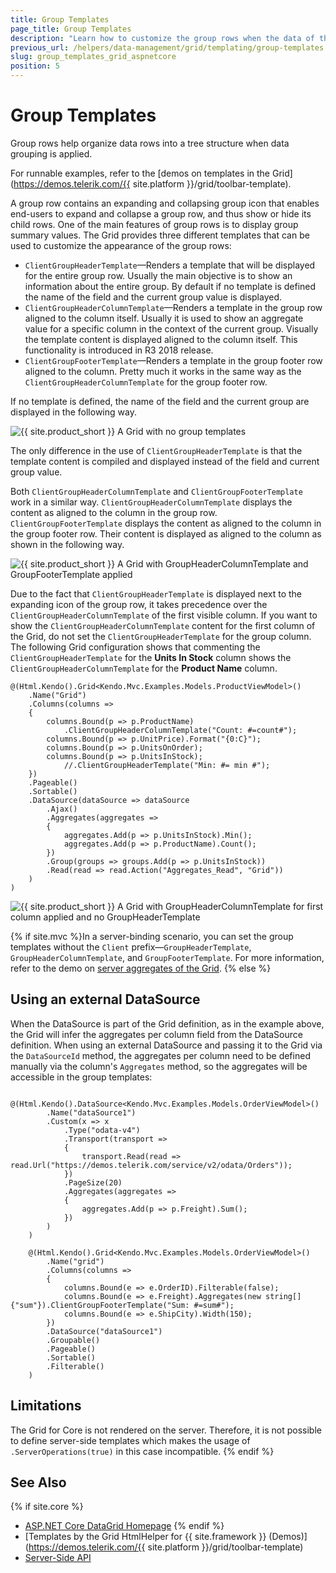 ```yaml
---
title: Group Templates
page_title: Group Templates
description: "Learn how to customize the group rows when the data of the Telerik UI Grid for ASP.NET MVC is grouped."
previous_url: /helpers/data-management/grid/templating/group-templates
slug: group_templates_grid_aspnetcore
position: 5
---
```


# Group Templates

Group rows help organize data rows into a tree structure when data grouping is applied.

For runnable examples, refer to the [demos on templates in the Grid](https://demos.telerik.com/{{ site.platform }}/grid/toolbar-template).

A group row contains an expanding and collapsing group icon that enables end-users to expand and collapse a group row, and thus show or hide its child rows. One of the main features of group rows is to display group summary values. The Grid provides three different templates that can be used to customize the appearance of the group rows:

- `ClientGroupHeaderTemplate`&mdash;Renders a template that will be displayed for the entire group row. Usually the main objective is to show an information about the entire group. By default if no template is defined the name of the field and the current group value is displayed.
- `ClientGroupHeaderColumnTemplate`&mdash;Renders a template in the group row aligned to the column itself. Usually it is used to show an aggregate value for a specific column in the context of the current group. Visually the template content is displayed aligned to the column itself. This functionality is introduced in R3 2018 release.
- `ClientGroupFooterTemplate`&mdash;Renders a template in the group footer row aligned to the column. Pretty much it works in the same way as the `ClientGroupHeaderColumnTemplate` for the group footer row.

If no template is defined, the name of the field and the current group are displayed in the following way.

![{{ site.product_short }} A Grid with no group templates](../images/grid-no-group-header-template.png)

The only difference in the use of `ClientGroupHeaderTemplate` is that the template content is compiled and displayed instead of the field and current group value.

Both `ClientGroupHeaderColumnTemplate` and `ClientGroupFooterTemplate` work in a similar way. `ClientGroupHeaderColumnTemplate` displays the content as aligned to the column in the group row. `ClientGroupFooterTemplate` displays the content as aligned to the column in the group footer row. Their content is displayed as aligned to the column as shown in the following way.

![{{ site.product_short }} A Grid with GroupHeaderColumnTemplate and GroupFooterTemplate applied](../images/grid-group-header-column-template.png)

Due to the fact that `ClientGroupHeaderTemplate` is displayed next to the expanding icon of the group row, it takes precedence over the `ClientGroupHeaderColumnTemplate` of the first visible column. If you want to show the `ClientGroupHeaderColumnTemplate` content for the first column of the Grid, do not set the `ClientGroupHeaderTemplate` for the group column. The following Grid configuration shows that commenting the `ClientGroupHeaderTemplate` for the **Units In Stock** column shows the `ClientGroupHeaderColumnTemplate` for the **Product Name** column.

```HtmlHelper
@(Html.Kendo().Grid<Kendo.Mvc.Examples.Models.ProductViewModel>()
    .Name("Grid")
    .Columns(columns =>
    {
        columns.Bound(p => p.ProductName)
            .ClientGroupHeaderColumnTemplate("Count: #=count#");
        columns.Bound(p => p.UnitPrice).Format("{0:C}");
        columns.Bound(p => p.UnitsOnOrder);
        columns.Bound(p => p.UnitsInStock);
            //.ClientGroupHeaderTemplate("Min: #= min #");
    })
    .Pageable()
    .Sortable()
    .DataSource(dataSource => dataSource
        .Ajax()
        .Aggregates(aggregates =>
        {
            aggregates.Add(p => p.UnitsInStock).Min();
            aggregates.Add(p => p.ProductName).Count();
        })
        .Group(groups => groups.Add(p => p.UnitsInStock))
        .Read(read => read.Action("Aggregates_Read", "Grid"))
    )
)
```

![{{ site.product_short }} A Grid with GroupHeaderColumnTemplate for first column applied and no GroupHeaderTemplate](../images/grid-group-header-column-template-first-column.png)

{% if site.mvc %}In a server-binding scenario, you can set the group templates without the `Client` prefix&mdash;`GroupHeaderTemplate`, `GroupHeaderColumnTemplate`, and `GroupFooterTemplate`. For more information, refer to the demo on [server aggregates of the Grid](https://demos.telerik.com/aspnet-mvc/grid/serveraggregates).
{% else %}

## Using an external DataSource

When the DataSource is part of the Grid definition, as in the example above, the Grid will infer the aggregates per column field from the DataSource definition. When using an external DataSource and passing it to the Grid via the `DataSourceId` method, the aggregates per column need to be defined manually via the column's `Aggregates` method, so the aggregates will be accessible in the group templates:

```HtmlHelper
    @(Html.Kendo().DataSource<Kendo.Mvc.Examples.Models.OrderViewModel>()
        .Name("dataSource1")
        .Custom(x => x
            .Type("odata-v4")
            .Transport(transport =>
            {
                transport.Read(read => read.Url("https://demos.telerik.com/service/v2/odata/Orders"));
            })
            .PageSize(20)
            .Aggregates(aggregates =>
            {
                aggregates.Add(p => p.Freight).Sum();
            })
        )
    )

    @(Html.Kendo().Grid<Kendo.Mvc.Examples.Models.OrderViewModel>()
        .Name("grid")
        .Columns(columns =>
        {
            columns.Bound(e => e.OrderID).Filterable(false);
            columns.Bound(e => e.Freight).Aggregates(new string[]{"sum"}).ClientGroupFooterTemplate("Sum: #=sum#");
            columns.Bound(e => e.ShipCity).Width(150);
        })
        .DataSource("dataSource1")
        .Groupable()
        .Pageable()
        .Sortable()
        .Filterable()
    )
```

## Limitations

The Grid for Core is not rendered on the server. Therefore, it is not possible to define server-side templates which makes the usage of `.ServerOperations(true)` in this case incompatible.
{% endif %}

## See Also

{% if site.core %}
* [ASP.NET Core DataGrid Homepage](https://www.telerik.com/aspnet-core-ui/grid)
{% endif %}
* [Templates by the Grid HtmlHelper for {{ site.framework }} (Demos)](https://demos.telerik.com/{{ site.platform }}/grid/toolbar-template)
* [Server-Side API](/api/grid)
